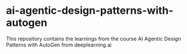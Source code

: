 # ai-agentic-design-patterns-with-autogen
This repository contains the learnings from the course AI Agentic Design Patterns with AutoGen from deeplearning.ai

